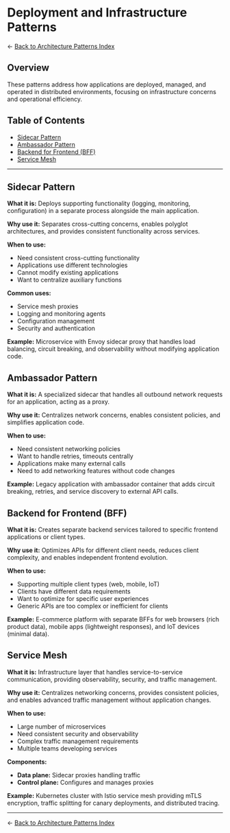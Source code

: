 # Deployment and Infrastructure Patterns

← [Back to Architecture Patterns Index](./README.md)

## Overview

These patterns address how applications are deployed, managed, and operated in distributed environments, focusing on infrastructure concerns and operational efficiency.

## Table of Contents

- [Sidecar Pattern](#sidecar-pattern)
- [Ambassador Pattern](#ambassador-pattern)
- [Backend for Frontend (BFF)](#backend-for-frontend-bff)
- [Service Mesh](#service-mesh)

---

## Sidecar Pattern

**What it is:** Deploys supporting functionality (logging, monitoring, configuration) in a separate process alongside the main application.

**Why use it:** Separates cross-cutting concerns, enables polyglot architectures, and provides consistent functionality across services.

**When to use:**
- Need consistent cross-cutting functionality
- Applications use different technologies
- Cannot modify existing applications
- Want to centralize auxiliary functions

**Common uses:**
- Service mesh proxies
- Logging and monitoring agents
- Configuration management
- Security and authentication

**Example:** Microservice with Envoy sidecar proxy that handles load balancing, circuit breaking, and observability without modifying application code.

## Ambassador Pattern

**What it is:** A specialized sidecar that handles all outbound network requests for an application, acting as a proxy.

**Why use it:** Centralizes network concerns, enables consistent policies, and simplifies application code.

**When to use:**
- Need consistent networking policies
- Want to handle retries, timeouts centrally
- Applications make many external calls
- Need to add networking features without code changes

**Example:** Legacy application with ambassador container that adds circuit breaking, retries, and service discovery to external API calls.

## Backend for Frontend (BFF)

**What it is:** Creates separate backend services tailored to specific frontend applications or client types.

**Why use it:** Optimizes APIs for different client needs, reduces client complexity, and enables independent frontend evolution.

**When to use:**
- Supporting multiple client types (web, mobile, IoT)
- Clients have different data requirements
- Want to optimize for specific user experiences
- Generic APIs are too complex or inefficient for clients

**Example:** E-commerce platform with separate BFFs for web browsers (rich product data), mobile apps (lightweight responses), and IoT devices (minimal data).

## Service Mesh

**What it is:** Infrastructure layer that handles service-to-service communication, providing observability, security, and traffic management.

**Why use it:** Centralizes networking concerns, provides consistent policies, and enables advanced traffic management without application changes.

**When to use:**
- Large number of microservices
- Need consistent security and observability
- Complex traffic management requirements
- Multiple teams developing services

**Components:**
- **Data plane:** Sidecar proxies handling traffic
- **Control plane:** Configures and manages proxies

**Example:** Kubernetes cluster with Istio service mesh providing mTLS encryption, traffic splitting for canary deployments, and distributed tracing.

---

← [Back to Architecture Patterns Index](./README.md)